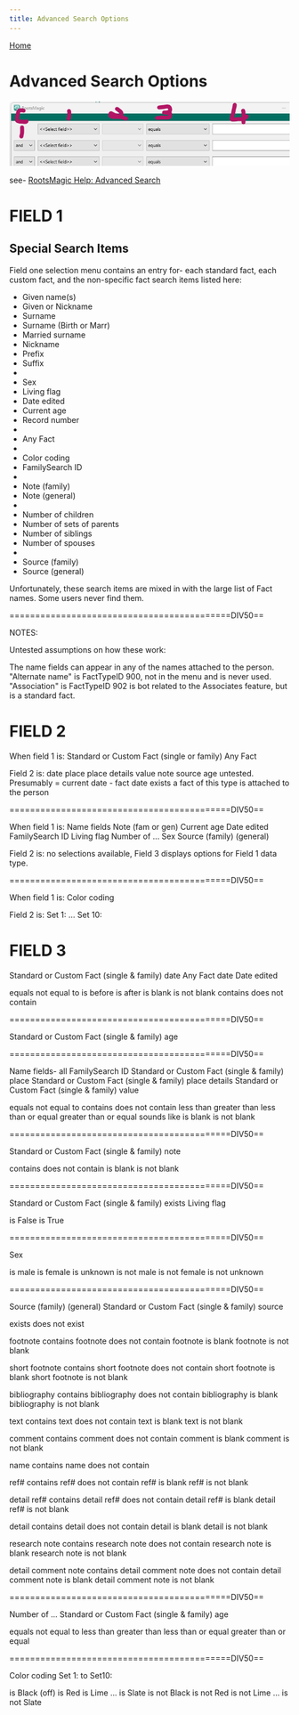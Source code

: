 ```yaml
---
title: Advanced Search Options
---
```


[Home](/index.html)

# Advanced Search Options

![screen capture](Advanced_Search_UI.png)

see- [RootsMagic Help: Advanced Search](https://help.rootsmagic.com/RM9/person-search--(advanced).html)


# FIELD 1
## Special Search Items
Field one selection menu contains an entry for-
each standard fact, each custom fact, and the non-specific fact search items listed here:

* Given name(s)
* Given or Nickname
* Surname
* Surname (Birth or Marr)
* Married surname
* Nickname
* Prefix
* Suffix
* 
* Sex
* Living flag
* Date edited
* Current age
* Record number
* 
* Any Fact
* 
* Color coding
* FamilySearch ID
* 
* Note (family)
* Note (general)
* 
* Number of children
* Number of sets of parents
* Number of siblings
* Number of spouses
* 
* Source (family)
* Source (general)


Unfortunately, these search items are mixed in with the large list of Fact names. Some users never find them.

===========================================DIV50==

NOTES:

Untested assumptions on how these work:

The name fields can appear in any of the names attached to the person.
"Alternate name" is FactTypeID 900, not in the menu and is never used.
"Association" is FactTypeID 902 is bot related to the Associates feature, but is a standard fact.

# FIELD 2
When field 1 is:
Standard or Custom Fact (single or family)
Any Fact

Field 2 is:
date
place
place details
value
note
source
age			untested. Presumably = current date - fact date
exists		a fact of this type is attached to the person

===========================================DIV50==

When field 1 is:
Name fields
Note (fam or gen)
Current age
Date edited
FamilySearch ID
Living flag
Number of ...
Sex
Source (family) (general)

Field 2 is:
no selections available, Field 3 displays options for Field 1 data type.

===========================================DIV50==

When field 1 is:
Color coding

Field 2 is:
Set 1:
...
Set 10:

# FIELD 3

Standard or Custom Fact (single & family)   date
Any Fact        date
Date edited     <blank>

equals
not equal to
is before
is after
is blank
is not blank
contains
does not contain

===========================================DIV50==

Standard or Custom Fact (single & family)   age


===========================================DIV50==

Name fields- all      <blank>
FamilySearch ID     <blank>
Standard or Custom Fact (single & family)   place
Standard or Custom Fact (single & family)   place details
Standard or Custom Fact (single & family)   value


equals
not equal to
contains
does not contain
less than
greater than
less than or equal
greater than or equal
sounds like
is blank
is not blank

===========================================DIV50==

Standard or Custom Fact (single & family)   note

contains
does not contain
is blank
is not blank

===========================================DIV50==

Standard or Custom Fact (single & family)   exists
Living flag    <blank>

is False
is True

===========================================DIV50==

Sex

is male
is female
is unknown
is not male
is not female
is not unknown

===========================================DIV50==

Source (family) (general)
Standard or Custom Fact (single & family)   source

exists
does not exist

footnote contains
footnote does not contain
footnote is blank
footnote is not blank

short footnote contains
short footnote does not contain
short footnote is blank
short footnote is not blank

bibliography contains
bibliography does not contain
bibliography is blank
bibliography is not blank

text contains
text does not contain
text is blank
text is not blank

comment contains
comment does not contain
comment is blank
comment is not blank

name contains
name does not contain

ref# contains
ref# does not contain
ref# is blank
ref# is not blank

detail ref# contains
detail ref# does not contain
detail ref# is blank
detail ref# is not blank

detail contains
detail does not contain
detail is blank
detail is not blank

research note contains
research note does not contain
research note is blank
research note is not blank

detail comment note contains
detail comment note does not contain
detail comment note is blank
detail comment note is not blank


===========================================DIV50==

Number of ...
Standard or Custom Fact (single & family)   age


equals
not equal to
less than
greater than
less than or equal
greater than or equal

===========================================DIV50==

Color coding     Set 1: to Set10:

is Black (off)
is Red
is Lime
...
is Slate
is not Black
is not Red
is not Lime
...
is not Slate


